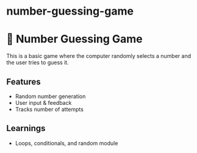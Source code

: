 # number-guessing-game
# 🎯 Number Guessing Game

This is a basic game where the computer randomly selects a number and the user tries to guess it.

## Features
- Random number generation
- User input & feedback
- Tracks number of attempts

## Learnings
- Loops, conditionals, and random module
